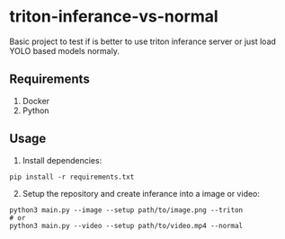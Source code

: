 # triton-inferance-vs-normal

Basic project to test if is better to use triton inferance server or just load YOLO based models normaly.

## Requirements

1. Docker
2. Python

## Usage

1. Install dependencies:

```
pip install -r requirements.txt
```

2. Setup the repository and create inferance into a image or video:

```
python3 main.py --image --setup path/to/image.png --triton
# or
python3 main.py --video --setup path/to/video.mp4 --normal
```